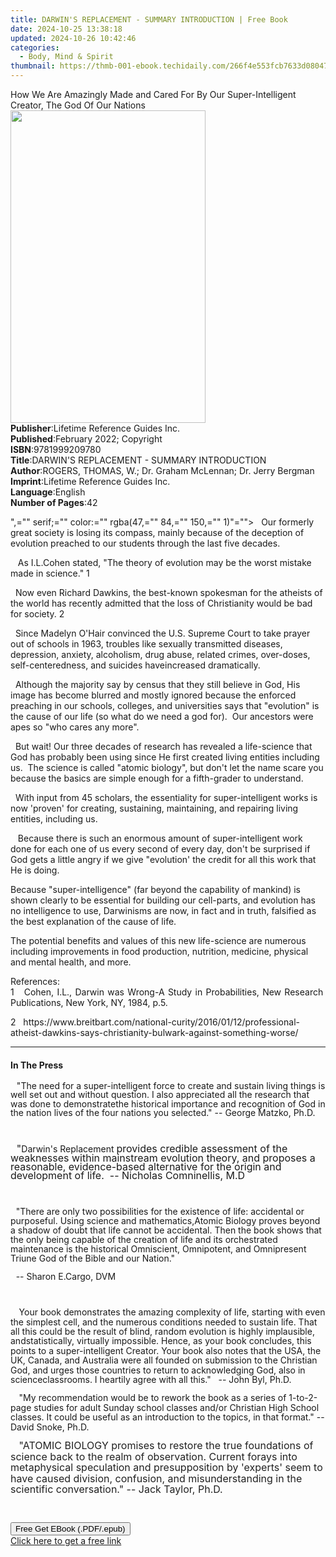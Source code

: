 ```yaml
---
title: DARWIN'S REPLACEMENT - SUMMARY INTRODUCTION | Free Book
date: 2024-10-25 13:38:18
updated: 2024-10-26 10:42:46
categories:
  - Body, Mind & Spirit
thumbnail: https://thmb-001-ebook.techidaily.com/266f4e553fcb7633d0804716c0c3d973eb7b37f7df1a2aa40cf59c890911e847.jpg
---
```

<main id="book-container">
  <div class="flex flex-col">
    <div class="book-brief flex-1 py-6 px-4 sm:p-6 md:py-10 md:px-8">
            <!-- brief-->
      <div class="book-brief-main">
        How We Are Amazingly Made and Cared For By Our Super-Intelligent Creator, The God Of Our Nations
      </div>
          </div>
    <div class="book-meta-info flex-1 grid gap-4 col-start-1 col-end-3 row-start-1 sm:mb-6 sm:grid-cols-4 lg:gap-6 lg:col-start-2 lg:row-end-6 lg:row-span-6 lg:mb-0">
      <div class="book-meta-info-left place-content-center mt-4 p-4 text-sm leading-6 col-start-2 col-span-2 dark:text-slate-400">
         <img class="w-full h-500 object-cover rounded-lg sm:h-255 sm:col-span-2 lg:col-span-full" src="https://img-001-ebook.techidaily.com/6c5ad1a3d892007092ca3afcb0a27848dcacb73f847961f2f98d1a5f4c85fa1d.jpg" alt="" width="312" height="500">
      </div>
      <div class="book-meta-info-right mt-2 col-start-1 row-start-2 col-span-3 self-center">
        <!-- meta data  -->
        <div class="flex flex-col px-4 md:px-8">
                  <div class="flex-1">
            <strong>Publisher</strong>:<span class="px-2">Lifetime Reference Guides Inc.</span>
          </div>
                  <div class="flex-1">
            <strong>Published</strong>:<span class="px-2">February 2022; Copyright</span>
          </div>
                  <div class="flex-1">
            <strong>ISBN</strong>:<span class="px-2">9781999209780</span>
          </div>
                  <div class="flex-1">
            <strong>Title</strong>:<span class="px-2">DARWIN&#39;S REPLACEMENT - SUMMARY INTRODUCTION</span>
          </div>
                  <div class="flex-1">
            <strong>Author</strong>:<span class="px-2">ROGERS, THOMAS, W.; Dr. Graham McLennan; Dr. Jerry Bergman</span>
          </div>
                  <div class="flex-1">
            <strong>Imprint</strong>:<span class="px-2">Lifetime Reference Guides Inc.</span>
          </div>
                  <div class="flex-1">
            <strong>Language</strong>:<span class="px-2">English</span>
          </div>
                  <div class="flex-1">
            <strong>Number of Pages</strong>:<span class="px-2">42</span>
          </div>
                </div>
      </div>
    </div>
    <div class="book-description flex-1 py-6 px-4 sm:p-6 md:py-10 md:px-8">
            <div class="book-description-main">
        <div accordion-content="" id="description"><p style="margin-bottom: 0px; line-height: normal;">",="" serif;="" color:="" rgba(47,="" 84,="" 150,="" 1)"=""&gt;&nbsp;&nbsp; Our formerly great society is losing its compass, mainly because of the deception of evolution preached to our students through the last five decades.</p><p style="margin-bottom: 0px; line-height: normal;">&nbsp;&nbsp; As I.L.Cohen stated, "The theory of evolution may be the worst mistake made in science." 1</p><p style="margin-bottom: 0px; line-height: normal;">&nbsp; Now even Richard Dawkins, the best-known spokesman for the atheists of the world has recently admitted that the loss of Christianity would be bad for society. 2</p><p style="margin-bottom: 0px; line-height: normal;">&nbsp; Since Madelyn O'Hair convinced the U.S. Supreme Court to take prayer out of schools in 1963, troubles like sexually transmitted diseases, depression, anxiety, alcoholism, drug abuse, related crimes, over-doses, self-centeredness, and suicides haveincreased dramatically.</p><p style="margin-bottom: 0px; line-height: normal;"> &nbsp; Although the majority say by census that they still believe in God, His image has become blurred and mostly ignored because the enforced preaching in our schools, colleges, and universities says that "evolution" is the cause of our life (so what do we need a god for).&nbsp; Our ancestors were apes so "who cares any more".</p><p style="margin-bottom: 0px; line-height: normal;">&nbsp; But wait! Our three decades of research has revealed a life-science that God has probably been using since He first created living entities including us. &nbsp;The science is called "atomic biology", but don't let the name scare you because the basics are simple enough for a fifth-grader to understand.</p><p style="margin-bottom: 0px; line-height: normal;">&nbsp; With input from 45 scholars, the essentiality for super-intelligent works is now 'proven' for creating, sustaining, maintaining, and repairing living entities, including us.&nbsp; </p><p style="margin-bottom: 0px; line-height: normal;">&nbsp;&nbsp; Because there is such an enormous amount of super-intelligent work done for each one of us every second of every day, don't be surprised if God gets a little angry if we give "evolution' the credit for all this work that He is doing. </p><p style="margin-bottom: 0px; line-height: normal;"> Because "super-intelligence" (far beyond the capability of mankind) is shown clearly to be essential for building our cell-parts, and evolution has no intelligence to use, Darwinisms are now, in fact and in truth, falsified as the best explanation of the cause of life.</p><p style="margin-bottom: 0px; line-height: normal;"> The potential benefits and values of this new life-science are numerous including improvements in food production, nutrition, medicine, physical and mental health, and more. </p><p></p><p style="margin-bottom: 0px;">References:</p><p style="margin: 0px 2.85pt 0px 0px; text-align: justify; line-height: normal;">1&nbsp;&nbsp; Cohen, I.L., Darwin was Wrong-A Study in Probabilities, New Research Publications, New York, NY, 1984, p.5. </p><p>2&nbsp; &nbsp;https://www.breitbart.com/national-curity/2016/01/12/professional-atheist-dawkins-says-christianity-bulwark-against-something-worse/&nbsp; </p></div> <div class="accordion-fader"></div>
      </div>
          </div>
    <div class="book-excerpts flex-1 py-6 px-4 sm:p-6 md:py-10 md:px-8">
            <!-- excerpts-->
      <div class="book-excerpts-main">
        <hr> <h4 class="placeholder placeholder-heading"><span>In The Press</span></h4> <p></p><p style="margin-top: 0.05pt; text-indent: 7.4pt; line-height: 102%">"The need for a super-intelligent force to create and sustain living things is well set out and without question. I also appreciated all the research that was done to demonstratethe historical importance and recognition of God in the nation lives of the four nations you selected."&nbsp;-- George Matzko, Ph.D.</p><p style="margin-top: 0.05pt; text-indent: 7.4pt; line-height: 102%"><br></p><p style="margin-top: 0.05pt; text-indent: 7.4pt; line-height: 102%"><span style="font-size: 12pt; font-family: " times="" new="" roman",="" serif;="" color:="" rgba(33,="" 33,="" 1)"="">"</span>Darwin's Replacement <span style="font-size: 12pt; font-family: " times="" new="" roman",="" serif;="" color:="" rgba(33,="" 33,="" 1)"="">provides credible assessment of the weaknesses within mainstream evolution theory, and proposes a reasonable, evidence-based alternative for the origin and development of life.&nbsp; --  Nicholas Comninellis, M.D</span></p><p style="margin-top: 0.05pt; text-indent: 7.4pt; line-height: 102%"><br></p><p style="text-indent: 6.5pt; line-height: 107%">"There are only two possibilities for the existence of life: accidental or purposeful. Using science and mathematics,Atomic Biology proves beyond a shadow of doubt that life cannot be accidental.  Then the book shows that the only being capable of the creation of life and its orchestrated maintenance is the historical Omniscient, Omnipotent, and Omnipresent Triune God of the Bible and our Nation."</p><p style="text-indent: 6.5pt; line-height: 107%">-- Sharon E.Cargo, DVM</p><p style="margin-top: 0.05pt; text-indent: 7.4pt; line-height: 102%"><br></p><p style="text-indent: 10.2pt; line-height: 110%">Your book demonstrates the amazing complexity of life, starting with even the simplest cell, and the numerous conditions needed to sustain life. That all this could be the result of blind, random evolution is highly implausible, andstatistically, virtually impossible. Hence, as your book concludes, this points to a super-intelligent Creator. Your book also notes that the USA, the UK, Canada, and Australia were all founded on submission to the Christian God, and urges those countries to return to acknowledging God, also in scienceclassrooms. I heartily agree with all this."&nbsp;&nbsp;&nbsp;-- John Byl, Ph.D.</p><p style="margin-top: 0.05pt; text-indent: 7.4pt; line-height: 102%"></p><p style="text-indent: 10.2pt; line-height: 110%">"My recommendation would be to rework the book as a series of 1-to-2-page studies for adult Sunday school classes and/or Christian High School classes. It could be useful as an introduction to the topics, in that format."&nbsp;-- David Snoke, Ph.D.</p><p style="margin-top: 0.05pt; text-indent: 7.4pt; line-height: 102%"></p><p style="text-indent: 10.2pt; line-height: 110%"><span style="font-size: 12pt; line-height: 110%; color: rgba(33, 33, 33, 1)">"ATOMIC BIOLOGY promises to restore the true foundations of science back to the realm of observation. Current forays into metaphysical speculation and presupposition by 'experts' seem to have caused division, confusion, and misunderstanding in the scientific conversation." -- Jack Taylor, Ph.D.</span></p><p></p><p style="text-indent: 10.2pt; line-height: 110%"><br></p><p></p>
      </div>
          </div>
    <div class="book-about-author flex-1 py-6 px-4 sm:p-6 md:py-10 md:px-8">
          </div>
          <div class="book-free-get flex-1 py-6 px-4 sm:p-6 md:py-10 md:px-8">
        <button id="btn-free-get" class="bg-blue-500 hover:bg-blue-700 text-white font-bold py-2 px-4 rounded">Free Get EBook (.PDF/.epub)</button>
        <div id="countdown-display" class="px-2 text-lg mt-2"></div>
        <a id="free-link" class="hidden bg-blue-500 hover:bg-blue-700 text-white font-bold py-2 px-4 rounded" href="https://www.ebooks.com/en-us/book/210500296/darwin-s-replacement-summary-introduction/rogers-thomas-w/" target="_blank">Click here to get a free link</a>
      </div>
      <script>
          let countdownTime = 0;
          let countdownInterval = null;
          document.getElementById('btn-free-get').addEventListener('click', startCountdown);
          function startCountdown() {
              countdownTime = new Date().getTime() + 60000 * 3;
              countdownInterval = setInterval(updateCountdown, 1000);
              document.getElementById('btn-free-get').disabled = true;
              document.getElementById('btn-free-get').classList.add('bg-gray-500', 'cursor-not-allowed');
          }
          function updateCountdown() {
              let currentTime = new Date().getTime();
              let timeLeft = countdownTime - currentTime;
              let secondsLeft = Math.floor(timeLeft / 1000);
              document.getElementById('countdown-display').innerHTML = `Remaining time: ${secondsLeft} seconds.`;
              if (secondsLeft <= 0) {
                  clearInterval(countdownInterval);
                  document.getElementById('btn-free-get').classList.add('hidden');
                  document.getElementById('free-link').classList.remove('hidden');
                  document.getElementById('countdown-display').innerHTML = '';
              }
          }
      </script>
    
  </div>
</main>
